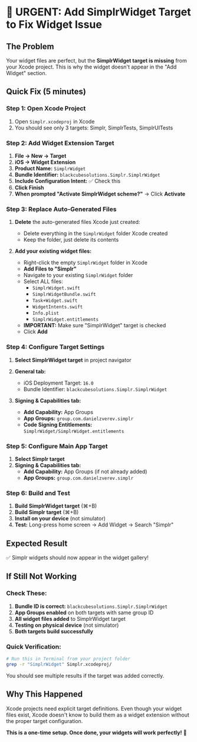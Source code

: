 # 🚨 URGENT: Add SimplrWidget Target to Fix Widget Issue

## The Problem
Your widget files are perfect, but the **SimplrWidget target is missing** from your Xcode project. This is why the widget doesn't appear in the "Add Widget" section.

## Quick Fix (5 minutes)

### Step 1: Open Xcode Project
1. Open `Simplr.xcodeproj` in Xcode
2. You should see only 3 targets: Simplr, SimplrTests, SimplrUITests

### Step 2: Add Widget Extension Target
1. **File → New → Target**
2. **iOS → Widget Extension**
3. **Product Name:** `SimplrWidget`
4. **Bundle Identifier:** `blackcubesolutions.Simplr.SimplrWidget`
5. **Include Configuration Intent:** ✅ Check this
6. **Click Finish**
7. **When prompted "Activate SimplrWidget scheme?"** → Click **Activate**

### Step 3: Replace Auto-Generated Files
1. **Delete** the auto-generated files Xcode just created:
   - Delete everything in the `SimplrWidget` folder Xcode created
   - Keep the folder, just delete its contents

2. **Add your existing widget files:**
   - Right-click the empty `SimplrWidget` folder in Xcode
   - **Add Files to "Simplr"**
   - Navigate to your existing `SimplrWidget` folder
   - Select ALL files:
     - `SimplrWidget.swift`
     - `SimplrWidgetBundle.swift`
     - `Task+Widget.swift`
     - `WidgetIntents.swift`
     - `Info.plist`
     - `SimplrWidget.entitlements`
   - **IMPORTANT:** Make sure "SimplrWidget" target is checked
   - Click **Add**

### Step 4: Configure Target Settings
1. **Select SimplrWidget target** in project navigator
2. **General tab:**
   - iOS Deployment Target: `16.0`
   - Bundle Identifier: `blackcubesolutions.Simplr.SimplrWidget`

3. **Signing & Capabilities tab:**
   - **Add Capability:** App Groups
   - **App Groups:** `group.com.danielzverev.simplr`
   - **Code Signing Entitlements:** `SimplrWidget/SimplrWidget.entitlements`

### Step 5: Configure Main App Target
1. **Select Simplr target**
2. **Signing & Capabilities tab:**
   - **Add Capability:** App Groups (if not already added)
   - **App Groups:** `group.com.danielzverev.simplr`

### Step 6: Build and Test
1. **Build SimplrWidget target** (⌘+B)
2. **Build Simplr target** (⌘+B)
3. **Install on your device** (not simulator)
4. **Test:** Long-press home screen → Add Widget → Search "Simplr"

## Expected Result
✅ Simplr widgets should now appear in the widget gallery!

## If Still Not Working

### Check These:
1. **Bundle ID is correct:** `blackcubesolutions.Simplr.SimplrWidget`
2. **App Groups enabled** on both targets with same group ID
3. **All widget files added** to SimplrWidget target
4. **Testing on physical device** (not simulator)
5. **Both targets build successfully**

### Quick Verification:
```bash
# Run this in Terminal from your project folder
grep -r "SimplrWidget" Simplr.xcodeproj/
```
You should see multiple results if the target was added correctly.

## Why This Happened
Xcode projects need explicit target definitions. Even though your widget files exist, Xcode doesn't know to build them as a widget extension without the proper target configuration.

**This is a one-time setup. Once done, your widgets will work perfectly!** 🎉